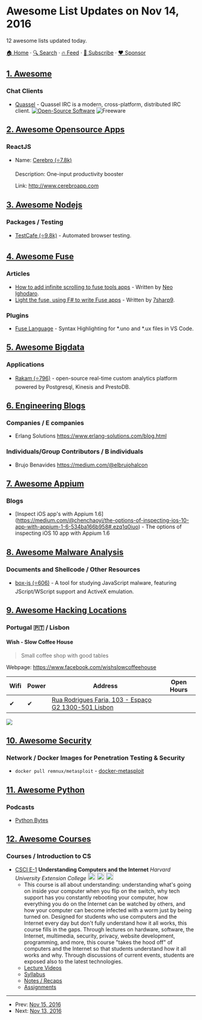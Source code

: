 # Awesome List Updates on Nov 14, 2016

12 awesome lists updated today.

[🏠 Home](/README.md) · [🔍 Search](https://www.trackawesomelist.com/search/) · [🔥 Feed](https://www.trackawesomelist.com/rss.xml) · [📮 Subscribe](https://trackawesomelist.us17.list-manage.com/subscribe?u=d2f0117aa829c83a63ec63c2f&id=36a103854c) · [❤️  Sponsor](https://github.com/sponsors/theowenyoung)



## [1. Awesome](/content/Awesome-Windows/Awesome/README.md)

### Chat Clients

*   [Quassel](http://quassel-irc.org/) - Quassel IRC is a modern, cross-platform, distributed IRC client. [![Open-Source Software](https://cdn.rawgit.com/Awesome-Windows/Awesome/master/media/OSS.svg)](http://quassel-irc.org/) ![Freeware](https://cdn.rawgit.com/Awesome-Windows/Awesome/master/media/free.svg)

## [2. Awesome Opensource Apps](/content/unicodeveloper/awesome-opensource-apps/README.md)

### ReactJS

- Name: [Cerebro (⭐7.8k)](https://github.com/KELiON/cerebro)

  Description: One-input productivity booster

  Link: <http://www.cerebroapp.com>



## [3. Awesome Nodejs](/content/sindresorhus/awesome-nodejs/README.md)

### Packages / Testing

*   [TestCafe (⭐9.8k)](https://github.com/DevExpress/testcafe) - Automated browser testing.

## [4. Awesome Fuse](/content/fuse-compound/awesome-fuse/README.md)

### Articles

*   [How to add infinite scrolling to fuse tools apps](https://www.creativitykills.co/how-to-add-infinite-scrolling-to-fuse-app/) - Written by [Neo Ighodaro](https://github.com/neoighodaro).
*   [Light the fuse, using F# to write Fuse apps](http://7sharpnine.com/2016/06/03/light-the-fuse/) - Written by [7sharp9](https://github.com/7sharp9/).

### Plugins

*   [Fuse Language](https://marketplace.visualstudio.com/items?itemName=naumovs.vscode-fuse-syntax) - Syntax Highlighting for \*.uno and \*.ux files in VS Code.

## [5. Awesome Bigdata](/content/newTendermint/awesome-bigdata/README.md)

### Applications

*   [Rakam (⭐796)](https://github.com/rakam-io/rakam) - open-source real-time custom analytics platform powered by Postgresql, Kinesis and PrestoDB.

## [6. Engineering Blogs](/content/kilimchoi/engineering-blogs/README.md)

### Companies / E companies

*   Erlang Solutions <https://www.erlang-solutions.com/blog.html>

### Individuals/Group Contributors / B individuals

*   Brujo Benavides <https://medium.com/@elbrujohalcon>

## [7. Awesome Appium](/content/SrinivasanTarget/awesome-appium/README.md)

### Blogs

*   \[Inspect iOS app's with Appium 1.6] (<https://medium.com/@chenchaoyi/the-options-of-inspecting-ios-10-app-with-appium-1-6-534ba166b958#.ezq1q0iuo>) - The options of inspecting iOS 10 app with Appium 1.6

## [8. Awesome Malware Analysis](/content/rshipp/awesome-malware-analysis/README.md)

### Documents and Shellcode / Other Resources

*   [box-js (⭐606)](https://github.com/CapacitorSet/box-js) - A tool for studying JavaScript
    malware, featuring JScript/WScript support and ActiveX emulation.

## [9. Awesome Hacking Locations](/content/daviddias/awesome-hacking-locations/README.md)

### Portugal 🇵🇹 / Lisbon

#### Wish - Slow Coffee House

> Small coffee shop with good tables

Webpage: <https://www.facebook.com/wishslowcoffeehouse>

| Wifi | Power | Address                                                                                 | Open Hours |
| ---- | ----- | --------------------------------------------------------------------------------------- | ---------- |
| ✔    | ✔     | [Rua Rodrigues Faria, 103 - Espaço G2 1300-501 Lisbon](https://goo.gl/maps/h5rSLnrrEmx) |            |

![](http://www.speedtest.net/result/5789565474.png)

## [10. Awesome Security](/content/sbilly/awesome-security/README.md)

### Network / Docker Images for Penetration Testing & Security

*   `docker pull remnux/metasploit` - [docker-metasploit](https://hub.docker.com/r/remnux/metasploit/)

## [11. Awesome Python](/content/vinta/awesome-python/README.md)

### Podcasts

*   [Python Bytes](https://pythonbytes.fm)

## [12. Awesome Courses](/content/prakhar1989/awesome-courses/README.md)

### Courses / Introduction to CS

*   [CSCI E-1](http://cse1.net/lectures) **Understanding Computers and the Internet** *Harvard University Extension College* <img src="https://assets-cdn.github.com/images/icons/emoji/unicode/1f4f9.png" width="20" height="20" alt="Lecture Videos" title="Lecture Videos" /> <img src="https://assets-cdn.github.com/images/icons/emoji/unicode/1f4bb.png" width="20" height="20" alt="Assignments" title="Assignments" /> <img src="https://assets-cdn.github.com/images/icons/emoji/unicode/1f4dd.png" width="20" height="20" alt="Lecture Notes" title="Lecture Notes" />
    *   This course is all about understanding: understanding what's going on inside your computer when you flip on the switch, why tech support has you constantly rebooting your computer, how everything you do on the Internet can be watched by others, and how your computer can become infected with a worm just by being turned on. Designed for students who use computers and the Internet every day but don't fully understand how it all works, this course fills in the gaps. Through lectures on hardware, software, the Internet, multimedia, security, privacy, website development, programming, and more, this course "takes the hood off" of computers and the Internet so that students understand how it all works and why. Through discussions of current events, students are exposed also to the latest technologies.
    *   [Lecture Videos](http://cse1.net/lectures)
    *   [Syllabus](http://cse1.net/syllabus)
    *   [Notes / Recaps](http://cse1.net/recaps)
    *   [Assignments](http://cse1.net/psets)

---

- Prev: [Nov 15, 2016](/content/2016/11/15/README.md)
- Next: [Nov 13, 2016](/content/2016/11/13/README.md)